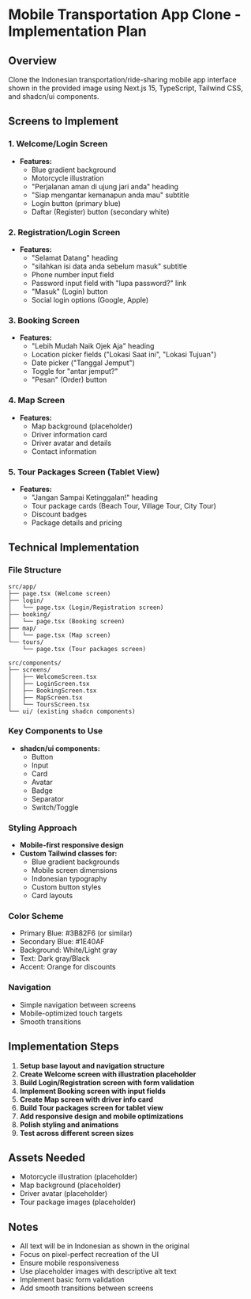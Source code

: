 # Mobile Transportation App Clone - Implementation Plan

## Overview
Clone the Indonesian transportation/ride-sharing mobile app interface shown in the provided image using Next.js 15, TypeScript, Tailwind CSS, and shadcn/ui components.

## Screens to Implement

### 1. Welcome/Login Screen
- **Features:**
  - Blue gradient background
  - Motorcycle illustration
  - "Perjalanan aman di ujung jari anda" heading
  - "Siap mengantar kemanapun anda mau" subtitle
  - Login button (primary blue)
  - Daftar (Register) button (secondary white)

### 2. Registration/Login Screen
- **Features:**
  - "Selamat Datang" heading
  - "silahkan isi data anda sebelum masuk" subtitle
  - Phone number input field
  - Password input field with "lupa password?" link
  - "Masuk" (Login) button
  - Social login options (Google, Apple)

### 3. Booking Screen
- **Features:**
  - "Lebih Mudah Naik Ojek Aja" heading
  - Location picker fields ("Lokasi Saat ini", "Lokasi Tujuan")
  - Date picker ("Tanggal Jemput")
  - Toggle for "antar jemput?"
  - "Pesan" (Order) button

### 4. Map Screen
- **Features:**
  - Map background (placeholder)
  - Driver information card
  - Driver avatar and details
  - Contact information

### 5. Tour Packages Screen (Tablet View)
- **Features:**
  - "Jangan Sampai Ketinggalan!" heading
  - Tour package cards (Beach Tour, Village Tour, City Tour)
  - Discount badges
  - Package details and pricing

## Technical Implementation

### File Structure
```
src/app/
├── page.tsx (Welcome screen)
├── login/
│   └── page.tsx (Login/Registration screen)
├── booking/
│   └── page.tsx (Booking screen)
├── map/
│   └── page.tsx (Map screen)
└── tours/
    └── page.tsx (Tour packages screen)

src/components/
├── screens/
│   ├── WelcomeScreen.tsx
│   ├── LoginScreen.tsx
│   ├── BookingScreen.tsx
│   ├── MapScreen.tsx
│   └── ToursScreen.tsx
└── ui/ (existing shadcn components)
```

### Key Components to Use
- **shadcn/ui components:**
  - Button
  - Input
  - Card
  - Avatar
  - Badge
  - Separator
  - Switch/Toggle

### Styling Approach
- **Mobile-first responsive design**
- **Custom Tailwind classes for:**
  - Blue gradient backgrounds
  - Mobile screen dimensions
  - Indonesian typography
  - Custom button styles
  - Card layouts

### Color Scheme
- Primary Blue: #3B82F6 (or similar)
- Secondary Blue: #1E40AF
- Background: White/Light gray
- Text: Dark gray/Black
- Accent: Orange for discounts

### Navigation
- Simple navigation between screens
- Mobile-optimized touch targets
- Smooth transitions

## Implementation Steps

1. **Setup base layout and navigation structure**
2. **Create Welcome screen with illustration placeholder**
3. **Build Login/Registration screen with form validation**
4. **Implement Booking screen with input fields**
5. **Create Map screen with driver info card**
6. **Build Tour packages screen for tablet view**
7. **Add responsive design and mobile optimizations**
8. **Polish styling and animations**
9. **Test across different screen sizes**

## Assets Needed
- Motorcycle illustration (placeholder)
- Map background (placeholder)
- Driver avatar (placeholder)
- Tour package images (placeholder)

## Notes
- All text will be in Indonesian as shown in the original
- Focus on pixel-perfect recreation of the UI
- Ensure mobile responsiveness
- Use placeholder images with descriptive alt text
- Implement basic form validation
- Add smooth transitions between screens
